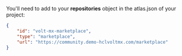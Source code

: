 You'll need to add to your **repositories** object in the atlas.json of your project:

```json
{
    "id": "volt-mx-marketplace",
    "type": "marketplace",
    "url": "https://community.demo-hclvoltmx.com/marketplace"
}
```